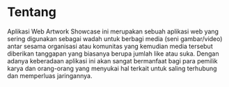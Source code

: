# Tentang

Aplikasi Web Artwork Showcase ini merupakan sebuah aplikasi web yang sering digunakan sebagai wadah untuk berbagi media (seni gambar/video) antar sesama organisasi atau komunitas yang kemudian media tersebut diberikan tanggapan yang biasanya berupa jumlah like atau suka. Dengan adanya keberadaan aplikasi ini akan sangat bermanfaat bagi para pemilik karya dan orang-orang yang menyukai hal terkait untuk saling terhubung dan memperluas jaringannya.
